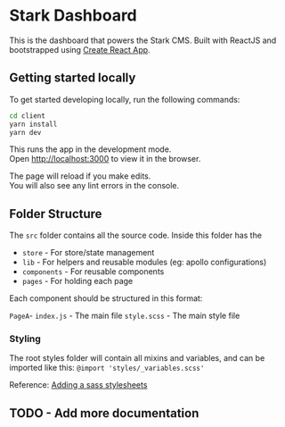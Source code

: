 # Stark Dashboard

This is the dashboard that powers the Stark CMS. Built with ReactJS and
bootstrapped using [Create React App](https://facebook.github.io/create-react-app/docs/getting-started).

## Getting started locally

To get started developing locally, run the following commands:

```bash
cd client
yarn install
yarn dev
```

This runs the app in the development mode.<br>
Open [http://localhost:3000](http://localhost:3000) to view it in the browser.

The page will reload if you make edits.<br>
You will also see any lint errors in the console.

## Folder Structure

The `src` folder contains all the source code. Inside this folder has the

-   `store` - For store/state management
-   `lib` - For helpers and reusable modules (eg: apollo configurations)
-   `components` - For reusable components
-   `pages` - For holding each page

Each component should be structured in this format:

`PageA`-
`index.js` - The main file
`style.scss` - The main style file

### Styling

The root styles folder will contain all mixins and variables, and can be imported like this:
`@import 'styles/_variables.scss'`

Reference: [Adding a sass stylesheets](https://facebook.github.io/create-react-app/docs/adding-a-sass-stylesheet)

## TODO - Add more documentation
